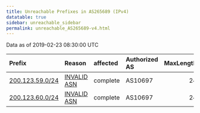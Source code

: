 ```yaml
---
title: Unreachable Prefixes in AS265689 (IPv4)
datatable: true
sidebar: unreachable_sidebar
permalink: unreachable_AS265689-v4.html
---
```


Data as of 2019-02-23 08:30:00 UTC


<div class="datatable-begin"></div>

| Prefix                                                   | Reason                                                                                                  | affected   | Authorized AS   |   MaxLength | Anchor                                         |   unreachable /24s |
|:---------------------------------------------------------|:--------------------------------------------------------------------------------------------------------|:-----------|:----------------|------------:|:-----------------------------------------------|-------------------:|
| [200.123.59.0/24](https://stat.ripe.net/200.123.59.0/24) | [INVALID ASN](https://rpki-validator.ripe.net/announcement-preview?asn=AS265689&prefix=200.123.59.0/24) | complete   | AS10697         |          24 | [LACNIC](unreachable_LACNIC_RPKI_Root-v4.html) |                  1 |
| [200.123.60.0/24](https://stat.ripe.net/200.123.60.0/24) | [INVALID ASN](https://rpki-validator.ripe.net/announcement-preview?asn=AS265689&prefix=200.123.60.0/24) | complete   | AS10697         |          24 | [LACNIC](unreachable_LACNIC_RPKI_Root-v4.html) |                  1 |

<div class="datatable-end"></div>